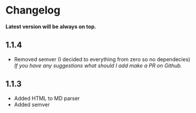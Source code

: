 # Changelog
**Latest version will be always on top.**

## 1.1.4
- Removed semver (I decided to everything from zero so no dependecies)
*If you have any suggestions what should I add make a PR on Github.*

## 1.1.3
- Added HTML to MD parser
- Added semver